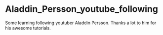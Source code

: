 # Aladdin_Persson_youtube_following
Some learning following youtuber Aladdin Persson. Thanks a lot to him for  his awesome tutorials.
